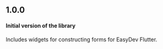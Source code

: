 ## 1.0.0

#### Initial version of the library

Includes widgets for constructing forms for EasyDev Flutter.
